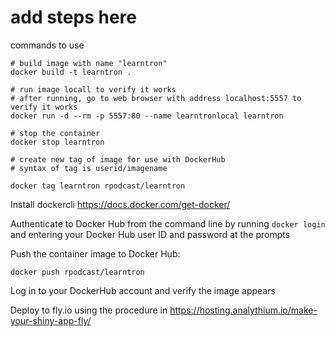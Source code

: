 # add steps here

commands to use

```
# build image with name "learntron"
docker build -t learntron .

# run image locall to verify it works
# after running, go to web browser with address localhost:5557 to verify it works
docker run -d --rm -p 5557:80 --name learntronlocal learntron

# stop the container
docker stop learntron

# create new tag of image for use with DockerHub
# syntax of tag is userid/imagename

docker tag learntron rpodcast/learntron
```

Install dockercli https://docs.docker.com/get-docker/

Authenticate to Docker Hub from the command line by running `docker login` and entering your Docker Hub user ID and password at the prompts

Push the container image to Docker Hub: 

```
docker push rpodcast/learntron
```

Log in to your DockerHub account and verify the image appears

Deploy to fly.io using the procedure in https://hosting.analythium.io/make-your-shiny-app-fly/


